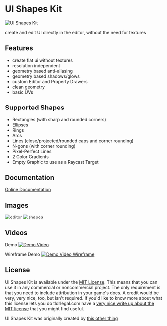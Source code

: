 # UI Shapes Kit

<img src="images/icon.png" alt="UI Shapes Kit">

create and edit UI directly in the editor, without the need for textures

## Features

- create flat ui without textures
- resolution independent
- geometry based anti-aliasing
- geometry based shadows/glows
- custom Editor and Property Drawers
- clean geometry
- basic UVs

## Supported Shapes

- Rectangles (with sharp and rounded corners)
- Ellipses
- Rings
- Arcs
- Lines (close/projected/rounded caps and corner rounding)
- N-gons (with corner rounding)
- Pixel-Perfect Lines
- 2 Color Gradients
- Empty Graphic to use as a Raycast Target


## Documentation

[Online Documentation](http://uishapeskit.thisotherthing.co/home/)

## Images

<img src="images/window.png" alt="editor">
<img src="images/shapes.png" alt="shapes">

## Videos

Demo
[![Demo Video](https://i.vimeocdn.com/video/662254189.jpg?mw=960&mh=540)](https://vimeo.com/239311115)

Wireframe Demo
[![Demo Video Wireframe](https://i.vimeocdn.com/video/662255495.jpg?mw=960&mh=540)](https://vimeo.com/239312415)

## License

UI Shapes Kit is available under the [MIT License](LICENSE.md). This means that you can use it in any commercial or noncommercial project. The only requirement is that you need to include attribution in your game's docs. A credit would be very, very nice, too, but isn't required. If you'd like to know more about what this license lets you do tldrlegal.com have a [very nice write up about the MIT license](https://tldrlegal.com/license/mit-license) that you might find useful.


UI Shapes Kit was originally created by [this other thing](https://www.thisotherthing.co/)
